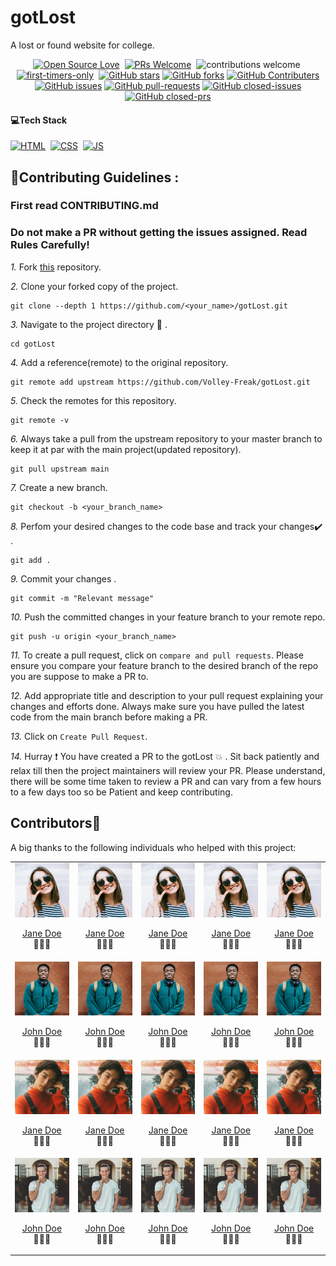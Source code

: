 # gotLost
A lost or found website for college.
<div align="center">

[![Open Source Love](https://badges.frapsoft.com/os/v1/open-source.svg?v=102)](https://github.com/Volley-Freak/gotLost)&nbsp;
[![PRs Welcome](https://img.shields.io/badge/PRs-Welcome-brightgreen.svg?style=flat&logo=github)](https://github.com/Volley-Freak/gotLost)&nbsp;
![contributions welcome](https://img.shields.io/static/v1.svg?label=Contributions&message=Welcome&color=brightgreen&style=flat&logo=github)&nbsp;
[![first-timers-only](https://img.shields.io/badge/first--timers--only-friendly-blue.svg?style=flat)](https://github.com/Volley-Freak/gotLost)&nbsp;
[![GitHub stars](https://img.shields.io/github/stars/Volley-Freak/gotLost)](https://github.com/Volley-Freak/gotLost/stargazers)
[![GitHub forks](https://img.shields.io/github/forks/Volley-Freak/gotLost)](https://github.com/Volley-Freak/gotLost/network/members)
[![GitHub Contributers](https://img.shields.io/github/contributors/Volley-Freak/gotLost)](https://github.com/Volley-Freak/gotLost/graphs/contributors)
[![GitHub issues](https://img.shields.io/github/issues/Volley-Freak/gotLost)](https://github.com/Volley-Freak/gotLost/issues)
[![GitHub pull-requests](https://img.shields.io/github/issues-pr/Volley-Freak/gotLost)](https://github.com/Volley-Freak/gotLost/pulls)
[![GitHub closed-issues](https://img.shields.io/github/issues-closed-raw/Volley-Freak/gotLost)](https://github.com/Volley-Freak/gotLost/pulls)
[![GitHub closed-prs](https://img.shields.io/github/issues-pr-closed-raw/Volley-Freak/gotLost)](https://github.com/Volley-Freak/gotLost/pulls)

</div>

####  💻Tech Stack


[![HTML](https://img.shields.io/badge/html5%20-%23E34F26.svg?&style=for-the-badge&logo=html5&logoColor=white)](https://github.com/Volley-Freak/gotLost/search?l=html)&nbsp;
[![CSS](https://img.shields.io/badge/css3%20-%231572B6.svg?&style=for-the-badge&logo=css3&logoColor=white)](https://github.com/Volley-Freak/gotLost/search?l=css)&nbsp;
[![JS](https://img.shields.io/badge/javascript%20-%23323330.svg?&style=for-the-badge&logo=javascript&logoColor=%23F7DF1E)](https://github.com/Volley-Freak/gotLost/search?l=javascript)



## 📌Contributing Guidelines :
<h3>First read CONTRIBUTING.md</h3>

### Do not make a PR without getting the issues assigned. Read Rules Carefully!

*1.* Fork [this](https://github.com/Volley-Freak/gotLost) repository.

*2.* Clone your forked copy of the project.

```
git clone --depth 1 https://github.com/<your_name>/gotLost.git
```

*3.* Navigate to the project directory :file_folder: .

```
cd gotLost
```

*4.* Add a reference(remote) to the original repository.

```
git remote add upstream https://github.com/Volley-Freak/gotLost.git
```

*5.* Check the remotes for this repository.

```
git remote -v
```

*6.* Always take a pull from the upstream repository to your master branch to keep it at par with the main project(updated repository).

```
git pull upstream main
```

*7.* Create a new branch.

```
git checkout -b <your_branch_name>
```

*8.* Perfom your desired changes to the code base and track your changes:heavy_check_mark: .

```
git add .
```

*9.* Commit your changes .

```
git commit -m "Relevant message"
```

*10.* Push the committed changes in your feature branch to your remote repo.

```
git push -u origin <your_branch_name>
```

*11.* To create a pull request, click on `compare and pull requests`. Please ensure you compare your feature branch to the desired branch of the repo you are suppose to make a PR to.

*12.* Add appropriate title and description to your pull request explaining your changes and efforts done. Always make sure you have pulled the latest code from the main branch before making a PR.

*13.* Click on `Create Pull Request`.

*14.* Hurray ❗ You have created a PR to the gotLost 💥 . Sit back patiently and relax till then the project maintainers will review your PR. Please understand, there will be some time taken to review a PR and can vary from a few hours to a few days too so be Patient and keep contributing.


## Contributors💫
A big thanks to the following individuals who helped with this project:

<table>
    <tr>
        <td> <img src="./contributors/Jdoe-1.jpg"  alt="1" width = 200px  > <p align=center><a href="">Jane Doe</a><br>🎈🥼🥽</p></td>
        <td> <img src="./contributors/Jdoe-1.jpg"  alt="1" width = 200px  > <p align=center><a href="">Jane Doe</a><br>🎈🥼🥽</p></td>
        <td> <img src="./contributors/Jdoe-1.jpg"  alt="1" width = 200px> <p align=center><a href="">Jane Doe</a><br>🎈🥼🥽</p></td>
        <td> <img src="./contributors/Jdoe-1.jpg"  alt="1" width = 200px  > <p align=center><a href="">Jane Doe</a><br>🎈🥼🥽</p></td>
        <td> <img src="./contributors/Jdoe-1.jpg"  alt="1" width = 200px  > <p align=center><a href="">Jane Doe</a><br>🎈🥼🥽</p></td>
    </tr> 
    <tr>
        <td><img src="./contributors/Jdoe-2.jpg"    alt="3" width = 200px><p align=center><a href="">John Doe</a><br>🎈🥼🥽</p></td>
        <td><img src="./contributors/Jdoe-2.jpg"    alt="3" width = 200px><p align=center><a href="">John Doe</a><br>🎈🥼🥽</p></td>
        <td><img src="./contributors/Jdoe-2.jpg"    alt="3" width = 200px><p align=center><a href="">John Doe</a><br>🎈🥼🥽</p></td>
        <td><img src="./contributors/Jdoe-2.jpg"    alt="3" width = 200px><p align=center><a href="">John Doe</a><br>🎈🥼🥽</p></td>
        <td><img src="./contributors/Jdoe-2.jpg"    alt="3" width = 200px><p align=center><a href="">John Doe</a><br>🎈🥼🥽</p></td>
    </tr>
    <tr>
        <td><img src="./contributors/Jdoe-3.jpg" alt="3" width = 200px><p align=center><a href="">Jane Doe</a><br>🎈🥼🥽</p></td>
        <td><img src="./contributors/Jdoe-3.jpg" alt="3" width = 200px><p align=center><a href="">Jane Doe</a><br>🎈🥼🥽</p></td>
        <td><img src="./contributors/Jdoe-3.jpg" alt="3" width = 200px><p align=center><a href="">Jane Doe</a><br>🎈🥼🥽</p></td>
        <td><img src="./contributors/Jdoe-3.jpg" alt="3" width = 200px><p align=center><a href="">Jane Doe</a><br>🎈🥼🥽</p></td>
        <td><img src="./contributors/Jdoe-3.jpg" alt="3" width = 200px><p align=center><a href="">Jane Doe</a><br>🎈🥼🥽</p></td>
    </tr>
    <tr>
        <td><img src="./contributors/Jdoe-4.jpg" alt="3" width = 200px><p align=center><a href="">John Doe</a><br>🎈🥼🥽</p></td>
        <td><img src="./contributors/Jdoe-4.jpg" alt="3" width = 200px><p align=center><a href="">John Doe</a><br>🎈🥼🥽</p></td>
        <td><img src="./contributors/Jdoe-4.jpg" alt="3" width = 200px><p align=center><a href="">John Doe</a><br>🎈🥼🥽</p></td>
        <td><img src="./contributors/Jdoe-4.jpg" alt="3" width = 200px><p align=center><a href="">John Doe</a><br>🎈🥼🥽</p></td>
        <td><img src="./contributors/Jdoe-4.jpg" alt="3" width = 200px><p align=center><a href="">John Doe</a><br>🎈🥼🥽</p></td>
    </tr>

</table>